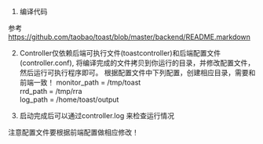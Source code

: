 1. 编译代码

  参考 https://github.com/taobao/toast/blob/master/backend/README.markdown

2. Controller仅依赖后端可执行文件(toastcontroller)和后端配置文件(controller.conf), 将编译完成的文件拷贝到你运行的目录，并修改配置文件，然后运行可执行程序即可。
   根据配置文件中下列配置，创建相应目录，需要和前端一致！
   monitor_path = /tmp/toast  
   rrd_path = /tmp/rra       
   log_path = /home/toast/output 

3. 启动完成后可以通过controller.log 来检查运行情况

注意配置文件要根据前端配置做相应修改！
